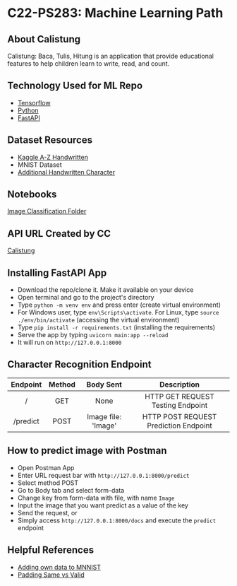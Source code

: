 # C22-PS283: Machine Learning Path
## About Calistung
Calistung: Baca, Tulis, Hitung is an application that provide educational features to help children learn to write, read, and count.

## Technology Used for ML Repo
   - [Tensorflow](https://www.tensorflow.org/)
   - [Python](https://www.python.org/)
   - [FastAPI](https://fastapi.tiangolo.com/)

## Dataset Resources
   - [Kaggle A-Z Handwritten](https://www.kaggle.com/datasets/sachinpatel21/az-handwritten-alphabets-in-csv-format)
   - MNIST Dataset
   - [Additional Handwritten Character](https://drive.google.com/drive/folders/1dZ4tDnD2ju0sAffCIKa0dh4HpGrMSt2r?usp=sharing)

## Notebooks
[Image Classification Folder](https://drive.google.com/drive/folders/17BGn8J50Ls_p-1w69yIlcQ4LjwJtX9OT?usp=sharing)

## API URL Created by CC
[Calistung](https://calistung.uc.r.appspot.com/) 

## Installing FastAPI App
  - Download the repo/clone it. Make it available on your device
  - Open terminal and go to the project's directory
  - Type `python -m venv env` and press enter (create virtual environment)
  - For Windows user, type `env\Scripts\activate`. For Linux, type `source ./env/bin/activate` (accessing the virtual environment)
  - Type `pip install -r requirements.txt` (installing the requirements)
  - Serve the app by typing `uvicorn main:app --reload`
  - It will run on `http://127.0.0.1:8000`

## Character Recognition Endpoint

| Endpoint | Method |           Body Sent          |                 Description                |
|:--------:|:------:|:-----------------------------------:|:------------------------------------------:|
|     /    |   GET  |                 None                |            HTTP GET REQUEST Testing Endpoint            |
|     /predict    |  POST  |                 Image file:  'Image'               | HTTP POST REQUEST Prediction Endpoint |

## How to predict image with Postman
  - Open Postman App
  - Enter URL request bar with `http://127.0.0.1:8000/predict`
  - Select method POST
  - Go to Body tab and select form-data
  - Change key from form-data with file, with name `Image`
  - Input the image that you want predict as a value of the key
  - Send the request, or
  - Simply access `http://127.0.0.1:8000/docs` and execute the `predict` endpoint

## Helpful References
  - [Adding own data to MNNIST](https://medium.com/@ashok.tankala/build-the-mnist-model-with-your-own-handwritten-digits-using-tensorflow-keras-and-python-f8ec9f871fd3)
  - [Padding Same vs Valid](https://www.pico.net/kb/what-is-the-difference-between-same-and-valid-padding-in-tf-nn-max-pool-of-tensorflow)
